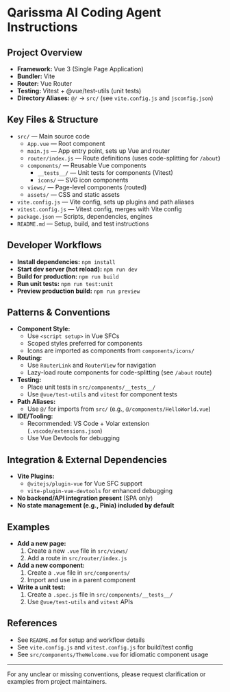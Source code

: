 # Qarissma AI Coding Agent Instructions

## Project Overview
- **Framework:** Vue 3 (Single Page Application)
- **Bundler:** Vite
- **Router:** Vue Router
- **Testing:** Vitest + @vue/test-utils (unit tests)
- **Directory Aliases:** `@/` → `src/` (see `vite.config.js` and `jsconfig.json`)

## Key Files & Structure
- `src/` — Main source code
  - `App.vue` — Root component
  - `main.js` — App entry point, sets up Vue and router
  - `router/index.js` — Route definitions (uses code-splitting for `/about`)
  - `components/` — Reusable Vue components
    - `__tests__/` — Unit tests for components (Vitest)
    - `icons/` — SVG icon components
  - `views/` — Page-level components (routed)
  - `assets/` — CSS and static assets
- `vite.config.js` — Vite config, sets up plugins and path aliases
- `vitest.config.js` — Vitest config, merges with Vite config
- `package.json` — Scripts, dependencies, engines
- `README.md` — Setup, build, and test instructions

## Developer Workflows
- **Install dependencies:** `npm install`
- **Start dev server (hot reload):** `npm run dev`
- **Build for production:** `npm run build`
- **Run unit tests:** `npm run test:unit`
- **Preview production build:** `npm run preview`

## Patterns & Conventions
- **Component Style:**
  - Use `<script setup>` in Vue SFCs
  - Scoped styles preferred for components
  - Icons are imported as components from `components/icons/`
- **Routing:**
  - Use `RouterLink` and `RouterView` for navigation
  - Lazy-load route components for code-splitting (see `/about` route)
- **Testing:**
  - Place unit tests in `src/components/__tests__/`
  - Use `@vue/test-utils` and `vitest` for component tests
- **Path Aliases:**
  - Use `@/` for imports from `src/` (e.g., `@/components/HelloWorld.vue`)
- **IDE/Tooling:**
  - Recommended: VS Code + Volar extension (`.vscode/extensions.json`)
  - Use Vue Devtools for debugging

## Integration & External Dependencies
- **Vite Plugins:**
  - `@vitejs/plugin-vue` for Vue SFC support
  - `vite-plugin-vue-devtools` for enhanced debugging
- **No backend/API integration present** (SPA only)
- **No state management (e.g., Pinia) included by default**

## Examples
- **Add a new page:**
  1. Create a new `.vue` file in `src/views/`
  2. Add a route in `src/router/index.js`
- **Add a new component:**
  1. Create a `.vue` file in `src/components/`
  2. Import and use in a parent component
- **Write a unit test:**
  1. Create a `.spec.js` file in `src/components/__tests__/`
  2. Use `@vue/test-utils` and `vitest` APIs

## References
- See `README.md` for setup and workflow details
- See `vite.config.js` and `vitest.config.js` for build/test config
- See `src/components/TheWelcome.vue` for idiomatic component usage

---
For any unclear or missing conventions, please request clarification or examples from project maintainers.
